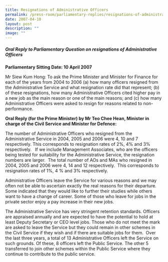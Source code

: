 ```yaml
---
title: Resignations of Administrative Officers
permalink: /press-room/parliamentary-replies/resignations-of-administrative-officers/
date: 2007-04-10
layout: post
description: ""
image: ""
---
```

##### Oral Reply to Parliamentary Question on resignations of Administrative Officers

**Parliamentary Sitting Date: 10 April 2007**

Mr Siew Kum Hong: To ask the Prime Minister and Minister for Finance for each of the years from 2004 to 2006 (a) how many officers resigned from the Administrative Service and what resignation rate did that represent; (b) of these resignations, how many Administrative Officers cited higher pay in a new job as the main reason or one of the main reasons; and (c) how many Administrative Officers were asked to resign for reasons related to non-performance.

**Oral Reply (for the Prime Minister) by Mr Teo Chee Hean, Minister in charge of the Civil Service and Minister for Defence:**

The number of Administrative Officers who resigned from the Administrative Service in 2004, 2005 and 2006 were 4, 10 and 7 respectively. This corresponds to resignation rates of 2%, 4% and 3% respectively.   If we include Management Associates, who are the officers being tested for suitability for the Administrative Service, the resignation numbers are larger.  The total number of AOs and MAs who resigned in 2004, 2005 and 2006 were 4, 14 and 12 respectively.  This corresponds to resignation rates of 1%, 4 % and 3% respectively.

Administrative Officers leave the Service for various reasons and we may often not be able to ascertain exactly the real reasons for their departure. Some indicated that they would like to further their studies while others want to have a change of career. Some of those who leave for jobs in the private sector enjoy a pay increase in their new jobs.  

The Administrative Service has very stringent retention standards. Officers are appraised annually and are expected to have the potential to hold at least Deputy Secretary or CEO level jobs. Those who do not meet the mark are asked to leave the Service but they could remain in other schemes in the Civil Service if they wish and if there are suitable jobs for them.  Over the last three years, a total of 13 Administrative Officers left the Service on such grounds. Of these, 8 officers left the Public Service. The other 5 transferred to join other schemes within the Public Service where they continue to contribute to the public service.